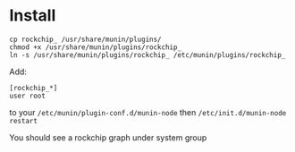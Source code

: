 # Install

```
cp rockchip_ /usr/share/munin/plugins/
chmod +x /usr/share/munin/plugins/rockchip_
ln -s /usr/share/munin/plugins/rockchip_ /etc/munin/plugins/rockchip_
```

Add:

```
[rockchip_*]
user root
```

to your `/etc/munin/plugin-conf.d/munin-node`
then `/etc/init.d/munin-node restart`

You should see a rockchip graph under system group

